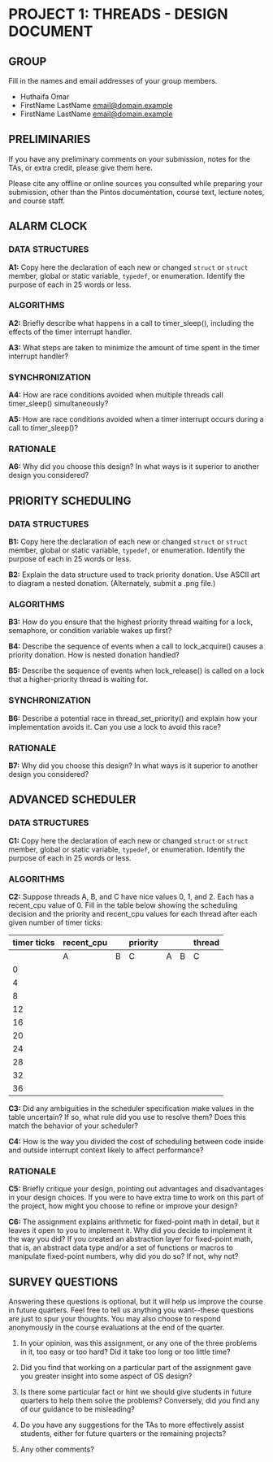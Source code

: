 # PROJECT 1: THREADS - DESIGN DOCUMENT

## GROUP

Fill in the names and email addresses of your group members.

- Huthaifa Omar
- FirstName LastName <email@domain.example>
- FirstName LastName <email@domain.example>

## PRELIMINARIES

If you have any preliminary comments on your submission, notes for the TAs, or extra credit, please give them here.

Please cite any offline or online sources you consulted while preparing your submission, other than the Pintos documentation, course text, lecture notes, and course staff.

## ALARM CLOCK

### DATA STRUCTURES

**A1:** Copy here the declaration of each new or changed `struct` or `struct` member, global or static variable, `typedef`, or enumeration. Identify the purpose of each in 25 words or less.

### ALGORITHMS

**A2:** Briefly describe what happens in a call to timer_sleep(), including the effects of the timer interrupt handler.

**A3:** What steps are taken to minimize the amount of time spent in the timer interrupt handler?

### SYNCHRONIZATION

**A4:** How are race conditions avoided when multiple threads call timer_sleep() simultaneously?

**A5:** How are race conditions avoided when a timer interrupt occurs during a call to timer_sleep()?

### RATIONALE

**A6:** Why did you choose this design? In what ways is it superior to another design you considered?

## PRIORITY SCHEDULING

### DATA STRUCTURES

**B1:** Copy here the declaration of each new or changed `struct` or `struct` member, global or static variable, `typedef`, or enumeration. Identify the purpose of each in 25 words or less.

**B2:** Explain the data structure used to track priority donation. Use ASCII art to diagram a nested donation. (Alternately, submit a .png file.)

### ALGORITHMS

**B3:** How do you ensure that the highest priority thread waiting for a lock, semaphore, or condition variable wakes up first?

**B4:** Describe the sequence of events when a call to lock_acquire() causes a priority donation. How is nested donation handled?

**B5:** Describe the sequence of events when lock_release() is called on a lock that a higher-priority thread is waiting for.

### SYNCHRONIZATION

**B6:** Describe a potential race in thread_set_priority() and explain how your implementation avoids it. Can you use a lock to avoid this race?

### RATIONALE

**B7:** Why did you choose this design? In what ways is it superior to another design you considered?

## ADVANCED SCHEDULER

### DATA STRUCTURES

**C1:** Copy here the declaration of each new or changed `struct` or `struct` member, global or static variable, `typedef`, or enumeration. Identify the purpose of each in 25 words or less.

### ALGORITHMS

**C2:** Suppose threads A, B, and C have nice values 0, 1, and 2. Each has a recent_cpu value of 0. Fill in the table below showing the scheduling decision and the priority and recent_cpu values for each thread after each given number of timer ticks:

| timer ticks | recent_cpu |     | priority |     |     | thread |
| ----------- | ---------- | --- | -------- | --- | --- | ------ |
|             | A          | B   | C        | A   | B   | C      | to run |
| 0           |            |     |          |     |     |        |        |
| 4           |            |     |          |     |     |        |        |
| 8           |            |     |          |     |     |        |        |
| 12          |            |     |          |     |     |        |        |
| 16          |            |     |          |     |     |        |        |
| 20          |            |     |          |     |     |        |        |
| 24          |            |     |          |     |     |        |        |
| 28          |            |     |          |     |     |        |        |
| 32          |            |     |          |     |     |        |        |
| 36          |            |     |          |     |     |        |        |

**C3:** Did any ambiguities in the scheduler specification make values in the table uncertain? If so, what rule did you use to resolve them? Does this match the behavior of your scheduler?

**C4:** How is the way you divided the cost of scheduling between code inside and outside interrupt context likely to affect performance?

### RATIONALE

**C5:** Briefly critique your design, pointing out advantages and disadvantages in your design choices. If you were to have extra time to work on this part of the project, how might you choose to refine or improve your design?

**C6:** The assignment explains arithmetic for fixed-point math in detail, but it leaves it open to you to implement it. Why did you decide to implement it the way you did? If you created an abstraction layer for fixed-point math, that is, an abstract data type and/or a set of functions or macros to manipulate fixed-point numbers, why did you do so? If not, why not?

## SURVEY QUESTIONS

Answering these questions is optional, but it will help us improve the course in future quarters. Feel free to tell us anything you want--these questions are just to spur your thoughts. You may also choose to respond anonymously in the course evaluations at the end of the quarter.

1. In your opinion, was this assignment, or any one of the three problems in it, too easy or too hard? Did it take too long or too little time?

2. Did you find that working on a particular part of the assignment gave you greater insight into some aspect of OS design?

3. Is there some particular fact or hint we should give students in future quarters to help them solve the problems? Conversely, did you find any of our guidance to be misleading?

4. Do you have any suggestions for the TAs to more effectively assist students, either for future quarters or the remaining projects?

5. Any other comments?